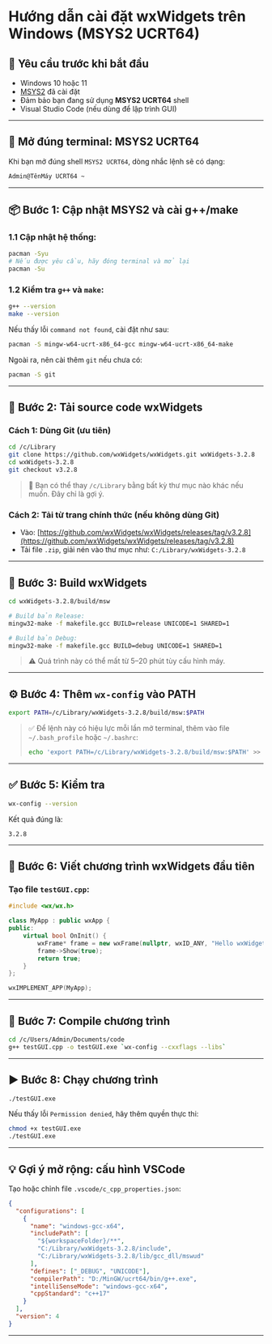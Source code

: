 # Hướng dẫn cài đặt wxWidgets trên Windows (MSYS2 UCRT64)

## 🧰 Yêu cầu trước khi bắt đầu

- Windows 10 hoặc 11
- [MSYS2](https://www.msys2.org/) đã cài đặt
- Đảm bảo bạn đang sử dụng **MSYS2 UCRT64** shell
- Visual Studio Code (nếu dùng để lập trình GUI)

---

## 🚀 Mở đúng terminal: MSYS2 UCRT64

Khi bạn mở đúng shell `MSYS2 UCRT64`, dòng nhắc lệnh sẽ có dạng:

```bash
Admin@TênMáy UCRT64 ~
```

---

## 📦 Bước 1: Cập nhật MSYS2 và cài g++/make

### 1.1 Cập nhật hệ thống:

```bash
pacman -Syu
# Nếu được yêu cầu, hãy đóng terminal và mở lại
pacman -Su
```

### 1.2 Kiểm tra `g++` và `make`:

```bash
g++ --version
make --version
```

Nếu thấy lỗi `command not found`, cài đặt như sau:

```bash
pacman -S mingw-w64-ucrt-x86_64-gcc mingw-w64-ucrt-x86_64-make
```

Ngoài ra, nên cài thêm `git` nếu chưa có:

```bash
pacman -S git
```

---

## 📁 Bước 2: Tải source code wxWidgets

### Cách 1: Dùng Git (ưu tiên)

```bash
cd /c/Library
git clone https://github.com/wxWidgets/wxWidgets.git wxWidgets-3.2.8
cd wxWidgets-3.2.8
git checkout v3.2.8
```

> 📝 Bạn có thể thay `/c/Library` bằng bất kỳ thư mục nào khác nếu muốn. Đây chỉ là gợi ý.

### Cách 2: Tải từ trang chính thức (nếu không dùng Git)

- Vào: [https://github.com/wxWidgets/wxWidgets/releases/tag/v3.2.8](https://github.com/wxWidgets/wxWidgets/releases/tag/v3.2.8)
- Tải file `.zip`, giải nén vào thư mục như: `C:/Library/wxWidgets-3.2.8`

---

## 🔨 Bước 3: Build wxWidgets

```bash
cd wxWidgets-3.2.8/build/msw

# Build bản Release:
mingw32-make -f makefile.gcc BUILD=release UNICODE=1 SHARED=1

# Build bản Debug:
mingw32-make -f makefile.gcc BUILD=debug UNICODE=1 SHARED=1
```

> ⚠️ Quá trình này có thể mất từ 5–20 phút tùy cấu hình máy.

---

## ⚙️ Bước 4: Thêm `wx-config` vào PATH

```bash
export PATH=/c/Library/wxWidgets-3.2.8/build/msw:$PATH
```

> ✅ Để lệnh này có hiệu lực mỗi lần mở terminal, thêm vào file `~/.bash_profile` hoặc `~/.bashrc`:
>
> ```bash
> echo 'export PATH=/c/Library/wxWidgets-3.2.8/build/msw:$PATH' >> ~/.bashrc
> ```

---

## ✅ Bước 5: Kiểm tra

```bash
wx-config --version
```

Kết quả đúng là:

```
3.2.8
```

---

## 🧪 Bước 6: Viết chương trình wxWidgets đầu tiên

### Tạo file `testGUI.cpp`:

```cpp
#include <wx/wx.h>

class MyApp : public wxApp {
public:
    virtual bool OnInit() {
        wxFrame* frame = new wxFrame(nullptr, wxID_ANY, "Hello wxWidgets!");
        frame->Show(true);
        return true;
    }
};

wxIMPLEMENT_APP(MyApp);
```

---

## 🔧 Bước 7: Compile chương trình

```bash
cd /c/Users/Admin/Documents/code
g++ testGUI.cpp -o testGUI.exe `wx-config --cxxflags --libs`
```

---

## ▶️ Bước 8: Chạy chương trình

```bash
./testGUI.exe
```

Nếu thấy lỗi `Permission denied`, hãy thêm quyền thực thi:

```bash
chmod +x testGUI.exe
./testGUI.exe
```

---

## 💡 Gợi ý mở rộng: cấu hình VSCode

Tạo hoặc chỉnh file `.vscode/c_cpp_properties.json`:

```json
{
  "configurations": [
    {
      "name": "windows-gcc-x64",
      "includePath": [
        "${workspaceFolder}/**",
        "C:/Library/wxWidgets-3.2.8/include",
        "C:/Library/wxWidgets-3.2.8/lib/gcc_dll/mswud"
      ],
      "defines": ["_DEBUG", "UNICODE"],
      "compilerPath": "D:/MinGW/ucrt64/bin/g++.exe",
      "intelliSenseMode": "windows-gcc-x64",
      "cppStandard": "c++17"
    }
  ],
  "version": 4
}
```

---
